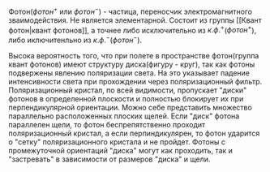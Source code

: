 Фотон($фотон^+$ или $фотон^-$) - частица, переносчик электромагнитного зваимодействия. Не является элементарной. Состоит из группы [[Квант фотон|квант фотонов]], а точнее либо исключительно из $к.ф.^+$($фотон^+$), либо иключитенльно из $к.ф.^-$($фотон^-$). 

Высока вероятность того, что при полете в пространстве фотон(группа квант фотонов) имеют структуру диска(фигуру - круг), так как фотоны подвержены явлению поляризации света. На это указывает падение интенсивности света при прохождении через поляризационный фильтр. Поляризационный кристал, по всей видимости, пропускает "диски" фотонов в определенной плоскости и полностью блокирует их при перпендикулярной ориентации. Можно себе представить множество параллельно расположенных плоских щелей. Если "диск" фотона параллелен щели, то фотон беспрепятственно проходит поляризационный кристал, а если перпиндикулярен, то фотон ударится о "сетку" поляризационного кристала и не пройдет. Фотоны с промежуточной ориентаций "диска" могут как проходить, так и "застревать" в зависимости от размеров "диска" и щели. 